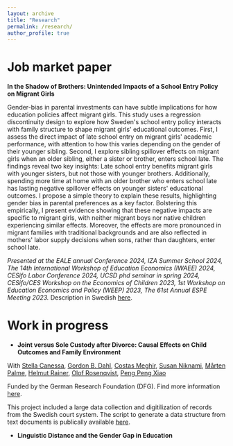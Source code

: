 ```yaml
---
layout: archive
title: "Research"
permalink: /research/
author_profile: true
---
```


# Job market paper

**In the Shadow of Brothers: Unintended Impacts of a School Entry Policy on Migrant Girls**

Gender-bias in parental investments can have subtle implications for how education policies affect migrant girls. This study uses a regression discontinuity design to explore how Sweden's school entry policy interacts with family structure to shape migrant girls' educational outcomes. First, I assess the direct impact of late school entry on migrant girls' academic performance, with attention to how this varies depending on the gender of their younger sibling.  Second, I explore sibling spillover effects on migrant girls when an older sibling, either a sister or brother, enters school late.  The findings reveal two key insights: Late school entry benefits migrant girls with younger sisters, but not those with younger brothers. Additionally, spending more time at home with an older brother who enters school late has lasting negative spillover effects on younger sisters' educational outcomes. I propose a simple theory to explain these results, highlighting gender bias in parental preferences as a key factor. Bolstering this empirically, I present evidence showing that these negative impacts are specific to migrant girls, with neither migrant boys nor native children experiencing similar effects. Moreover, the effects are more pronounced in migrant families with traditional backgrounds and are also reflected in mothers' labor supply decisions when sons, rather than daughters, enter school late. 

*Presented at the EALE annual Conference 2024, IZA Summer School 2024, The 14th International Workshop of Education Economics (IWAEE) 2024, CESifo Labor Conference 2024, UCSD phd seminar in spring 2024, CESifo/CES Workshop on the Economics of Children 2023, 1st Workshop on Education Economics and Policy (WEEP) 2023, The 61st Annual ESPE Meeting 2023.*  Description in Swedish [here](https://www.ifau.se/Forskning/Pa-gang/Utbildningspolitik/hur-paverkas-barn-med-invandrarbakgrund-av-att-borja-skolan-tidigare/).

# Work in progress

* **Joint versus Sole Custody after Divorce: Causal Effects on Child Outcomes and Family Environment**

With [Stella Canessa](https://www.ifo.de/en/canessa-s), [Gordon B. Dahl](https://econweb.ucsd.edu/~gdahl/), [Costas Meghir](https://sites.google.com/yale.edu/costasmeghir/home), [Susan Niknami](https://sites.google.com/view/niknamisusan), [Mårten Palme](https://www.su.se/english/profiles/palme-1.181789), [Helmut Rainer](https://sites.google.com/ifo.de/hrainer/home), [Olof Rosenqvist](https://www.ifau.se/en/About-IFAU/Personnel/Researchers-Research-Officers/Olof-Rosenqvist/), [Peng Peng Xiao](https://www.pengpengxiao.com/)
  
Funded by the German Research Foundation (DFG). Find more information [here](https://www.ifo.de/en/project/2021-07-01/joint-versus-sole-custody-after-divorce-causal-effects-child-outcomes-and-family). 

This project included a large data collection and digitilization of records from the Swedish court system. The script to generate a data structure from text documents is publically available [here](https://github.com/scanessa/custodyproject). 

* **Linguistic Distance and the Gender Gap in Education**
